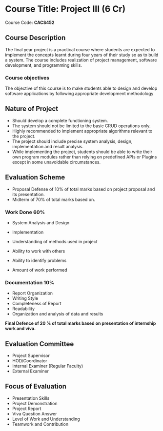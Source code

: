 # Course Title: Project III (6 Cr)
Course Code: **CACS452**

## Course Description
The final year project is a practical course where students are expected to implement the concepts learnt during four years of their study so as to build a system. The course includes realization of project management, software development, and programming skills.

### Course objectives
The objective of this course is to make students able to design and develop software applications by following appropriate development methodology 

## Nature of Project 
- Should develop a complete functioning system. 
- The system should not be limited to the basic CRUD operations only. 
- Highly recommended to implement appropriate algorithms relevant to the project. 
- The project should include precise system analysis, design, implementation and result analysis. 
- While implementing the project, students should be able to write their own program modules rather than relying on predefined APIs or Plugins except in some unavoidable circumstances.

## Evaluation Scheme 
- Proposal Defense of 10% of  total marks based on project proposal and its presentation.
- Midterm of 70% of total marks based on.

### Work Done 60% 
-  System Analysis and Design 

-  Implementation 

-  Understanding of methods used in project

-  Ability to work with others 

-  Ability to identify problems 

-  Amount of work performed 

### Documentation 10% 
- Report Organization 
- Writing Style 
- Completeness of Report 
- Readability
- Organization and analysis of data and results

**Final Defence of 20 % of total marks based on presentation of internship work and viva.**

## Evaluation Committee 
- Project Supervisor
- HOD/Coordinator
- Internal Examiner (Regular Faculty)
- External Examiner

## Focus of Evaluation 

- Presentation Skills 
- Project Demonstration
- Project Report
- Viva Question Answer
- Level of Work and Understanding
- Teamwork and Contribution
